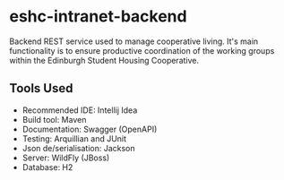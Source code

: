 # eshc-intranet-backend
Backend REST service used to manage cooperative living. It's main functionality is to ensure productive coordination of the working groups within the Edinburgh Student Housing Cooperative.


## Tools Used
* Recommended IDE: Intellij Idea
* Build tool: Maven
* Documentation: Swagger (OpenAPI)
* Testing: Arquillian and JUnit
* Json de/serialisation: Jackson
* Server: WildFly (JBoss)
* Database: H2
